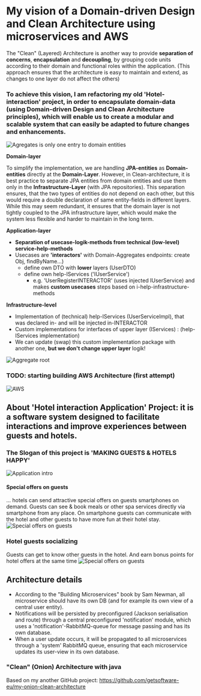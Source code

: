 # My vision of a Domain-driven Design and Clean Architecture using microservices and AWS

The "Clean" (Layered) Architecture is another way to provide <b>separation of concerns</b>, <b>encapsulation</b> and <b>decoupling</b>, by grouping code units according to their domain and functional roles within the application.
(This approach ensures that the architecture is easy to maintain and extend, as changes to one layer do not affect the others)

### To achieve this vision, I am refactoring my old 'Hotel-interaction' project, in order to encapsulate domain-data (using Domain-driven Design and Clean Architecture principles), which will enable us to create a modular and scalable system that can easily be adapted to future changes and enhancements.

![Agregates is only one entry to domain entities](/docs/img/diagramm1.png)

<b>Domain-layer</b>

To simplify the implementation, we are handling <b>JPA-entities</b> as <b>Domain-entities</b> directly at the <b>Domain-Layer</b>. However, in Clean-architecture,  it is best practice to separate JPA entities from domain entities  and use them only in the <b>Infrastructure-Layer</b> (with JPA repositories).
This separation ensures, that the two types of entities do not depend on each other, but this would require a double declaration of same entity-fields in different layers. While this may seem redundant, it ensures that the domain layer is not tightly coupled to the JPA infrastructure layer, which would make the system less flexible and harder to maintain in the long term.

<b>Application-layer</b> 
- <b>Separation of usecase-logik-methods from technical (low-level) service-help-methods</b>
- Usecases are <b>'interactors'</b> with Domain-Aggregates endpoints: create Obj, findByName...)
  - define own DTO with <b>lower</b> layers (UserDTO)
  - define own help-IServices ('IUserService') 
    - e.g. 'UserRegisterINTERACTOR' (uses injected IUserService) and makes <b>custom usecases</b> steps based on i-help-infrastructure-methods

<b>Infrastructure-level</b>
- Implementation of (technical) help-IServices (UserServiceImpl), that was declared in- and will be injected in-INTERACTOR
- Custom implementations for interfaces of upper layer (IServices) : (help-IServices implementation)
- We can update (swap) this custom implementation package with another one, <b>but we don't change upper layer</b> logik!



![Aggregate root](/docs/img/ddd.webp)

### TODO: starting building AWS Architecture (first attempt)
![AWS](/docs/img/aws.drawio.png)

## About 'Hotel interaction Application' Project: it is a software system designed to facilitate interactions and improve experiences between guests and hotels.
### The Slogan of this project is 'MAKING GUESTS & HOTELS HAPPY'

![Application intro](/docs/img/app3.png)


#### Special offers on guests
… hotels can send attractive special offers on guests smartphones on demand. Guests can see & book meals or other spa services directly via smartphone from any place. On smartphone guests can communicate with the hotel and other guests to have more fun at their hotel stay.
![Special offers on guests](/docs/img/appDealAccept.png)

### Hotel guests socializing
Guests can get to know other guests in the hotel. And earn bonus points for hotel offers at the same time
![Special offers on guests](/docs/img/appInfo.jpg)

## Architecture details
- According to the "Building Microservices" book by Sam Newman, all microservice should have its own DB (and for example its own view of a central user entity).
- Notifications will be persisted by preconfigured (Jackson serialisation and route) through a central preconfigured 'notification' module, which uses a 'notification'-RabbitMQ-queue for message passing and has its own database.
- When a user update occurs, it will be propagated to all microservices through a 'system' RabbitMQ queue, ensuring that each microservice updates its user-view in its own database.

### "Clean" (Onion) Architecture with java
Based on my another GitHub project:
https://github.com/getsoftware-eu/my-onion-clean-architecture

